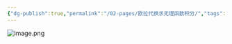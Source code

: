 ```yaml
---
{"dg-publish":true,"permalink":"/02-pages/欧拉代换求无理函数积分/","tags":["personal/blog","math/高等数学/不定积分"]}
---
```


![image.png](https://yelanyanyu-img-bed.oss-cn-hangzhou.aliyuncs.com/img/blog/2024/11/20241112163705.png)
